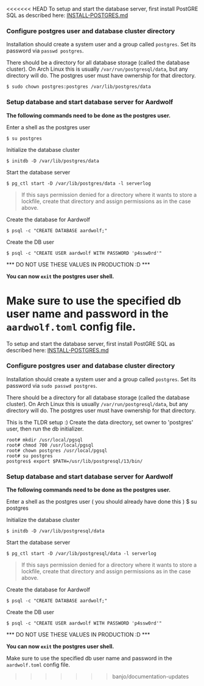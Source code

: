 <<<<<<< HEAD
To setup and start the database server, first install PostGRE SQL as described here:
[INSTALL-POSTGRES.md](INSTALL-POSTGRES.md)

### Configure postgres user and database cluster directory ##

Installation should create a system user and a group called `postgres`.
Set its password via `passwd postgres`.

There should be a directory for all database storage (called the database cluster).
On Arch Linux this is usually `/var/run/postgresql/data`, but any directory will do.
The postgres user must have ownership for that directory.

    $ sudo chown postgres:postgres /var/lib/postgres/data

### Setup database and start database server for Aardwolf ##

**The following commands need to be done as the postgres user.**

Enter a shell as the postgres user

    $ su postgres

Initialize the database cluster

    $ initdb -D /var/lib/postgres/data

Start the database server

    $ pg_ctl start -D /var/lib/postgres/data -l serverlog

> If this says permission denied for a directory where it wants to store a lockfile, create that directory and assign permissions as in the case above.

Create the database for Aardwolf

    $ psql -c "CREATE DATABASE aardwolf;"

Create the DB user

    $ psql -c "CREATE USER aardwolf WITH PASSWORD 'p4ssw0rd'"

*** DO NOT USE THESE VALUES IN PRODUCTION :D ***

**You can now `exit` the postgres user shell.**

Make sure to use the specified db user name and password in the `aardwolf.toml` config file.
=======
To setup and start the database server, first install PostGRE SQL as described here:
[INSTALL-POSTGRES.md](INSTALL-POSTGRES.md)

### Configure postgres user and database cluster directory ##

Installation should create a system user and a group called `postgres`.
Set its password via `sudo passwd postgres`.

There should be a directory for all database storage (called the database cluster).
On Arch Linux this is usually `/var/run/postgresql/data`, but any directory will do.
The postgres user must have ownership for that directory.


This is the TLDR setup :)
Create the data directory, set owner to 'postgres' user, then run the db initializer.

```
root# mkdir /usr/local/pgsql
root# chmod 700 /usr/local/pgsql
root# chown postgres /usr/local/pgsql
root# su postgres
postgres$ export $PATH=/usr/lib/postgresql/13/bin/
```

### Setup database and start database server for Aardwolf ##

**The following commands need to be done as the postgres user.**

Enter a shell as the postgres user ( you should already have done this )
       $ su postgres

Initialize the database cluster

    $ initdb -D /var/lib/postgresql/data

Start the database server

    $ pg_ctl start -D /var/lib/postgresql/data -l serverlog

> If this says permission denied for a directory where it wants to store a lockfile, create that directory and assign permissions as in the case above.

Create the database for Aardwolf

    $ psql -c "CREATE DATABASE aardwolf;"

Create the DB user

    $ psql -c "CREATE USER aardwolf WITH PASSWORD 'p4ssw0rd'"

*** DO NOT USE THESE VALUES IN PRODUCTION :D ***

**You can now `exit` the postgres user shell.**

Make sure to use the specified db user name and password in the `aardwolf.toml` config file.
>>>>>>> banjo/documentation-updates
